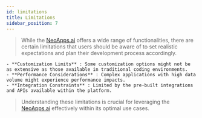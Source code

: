 ```yaml
---
id: limitations
title: Limitations
sidebar_position: 7
---
```


> While the [NeoApps.ai](https://neoapps.ai/) offers a wide range of functionalities, there are certain limitations that users should be aware of to set realistic expectations and plan their development process accordingly.

    - **Customization Limits** : Some customization options might not be as extensive as those available in traditional coding environments.
    - **Performance Considerations** : Complex applications with high data volume might experience performance impacts.
    - **Integration Constraints** : Limited by the pre-built integrations and APIs available within the platform.

> Understanding these limitations is crucial for leveraging the [NeoApps.ai](https://neoapps.ai/) effectively within its optimal use cases.
